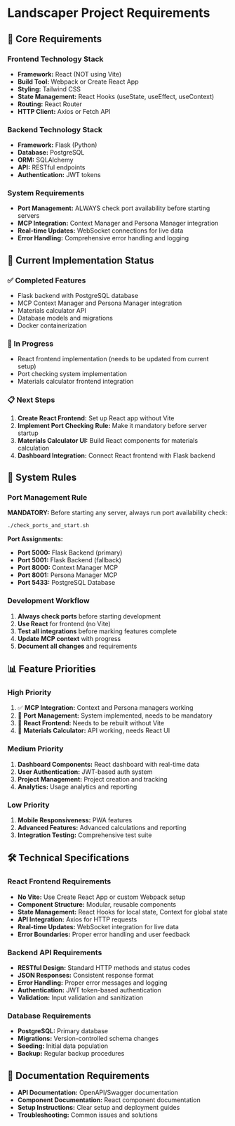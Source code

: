# Landscaper Project Requirements

## 🎯 **Core Requirements**

### **Frontend Technology Stack**

- **Framework:** React (NOT using Vite)
- **Build Tool:** Webpack or Create React App
- **Styling:** Tailwind CSS
- **State Management:** React Hooks (useState, useEffect, useContext)
- **Routing:** React Router
- **HTTP Client:** Axios or Fetch API

### **Backend Technology Stack**

- **Framework:** Flask (Python)
- **Database:** PostgreSQL
- **ORM:** SQLAlchemy
- **API:** RESTful endpoints
- **Authentication:** JWT tokens

### **System Requirements**

- **Port Management:** ALWAYS check port availability before starting servers
- **MCP Integration:** Context Manager and Persona Manager integration
- **Real-time Updates:** WebSocket connections for live data
- **Error Handling:** Comprehensive error handling and logging

## 🚀 **Current Implementation Status**

### **✅ Completed Features**

- Flask backend with PostgreSQL database
- MCP Context Manager and Persona Manager integration
- Materials calculator API
- Database models and migrations
- Docker containerization

### **🔄 In Progress**

- React frontend implementation (needs to be updated from current setup)
- Port checking system implementation
- Materials calculator frontend integration

### **📋 Next Steps**

1. **Create React Frontend:** Set up React app without Vite
2. **Implement Port Checking Rule:** Make it mandatory before server startup
3. **Materials Calculator UI:** Build React components for materials calculation
4. **Dashboard Integration:** Connect React frontend with Flask backend

## 🔧 **System Rules**

### **Port Management Rule**

**MANDATORY:** Before starting any server, always run port availability check:

```bash
./check_ports_and_start.sh
```

**Port Assignments:**

- **Port 5000:** Flask Backend (primary)
- **Port 5001:** Flask Backend (fallback)
- **Port 8000:** Context Manager MCP
- **Port 8001:** Persona Manager MCP
- **Port 5433:** PostgreSQL Database

### **Development Workflow**

1. **Always check ports** before starting development
2. **Use React** for frontend (no Vite)
3. **Test all integrations** before marking features complete
4. **Update MCP context** with progress
5. **Document all changes** and requirements

## 📊 **Feature Priorities**

### **High Priority**

1. ✅ **MCP Integration:** Context and Persona managers working
2. 🔄 **Port Management:** System implemented, needs to be mandatory
3. 🔄 **React Frontend:** Needs to be rebuilt without Vite
4. 🔄 **Materials Calculator:** API working, needs React UI

### **Medium Priority**

1. **Dashboard Components:** React dashboard with real-time data
2. **User Authentication:** JWT-based auth system
3. **Project Management:** Project creation and tracking
4. **Analytics:** Usage analytics and reporting

### **Low Priority**

1. **Mobile Responsiveness:** PWA features
2. **Advanced Features:** Advanced calculations and reporting
3. **Integration Testing:** Comprehensive test suite

## 🛠️ **Technical Specifications**

### **React Frontend Requirements**

- **No Vite:** Use Create React App or custom Webpack setup
- **Component Structure:** Modular, reusable components
- **State Management:** React Hooks for local state, Context for global state
- **API Integration:** Axios for HTTP requests
- **Real-time Updates:** WebSocket integration for live data
- **Error Boundaries:** Proper error handling and user feedback

### **Backend API Requirements**

- **RESTful Design:** Standard HTTP methods and status codes
- **JSON Responses:** Consistent response format
- **Error Handling:** Proper error messages and logging
- **Authentication:** JWT token-based authentication
- **Validation:** Input validation and sanitization

### **Database Requirements**

- **PostgreSQL:** Primary database
- **Migrations:** Version-controlled schema changes
- **Seeding:** Initial data population
- **Backup:** Regular backup procedures

## 📝 **Documentation Requirements**

- **API Documentation:** OpenAPI/Swagger documentation
- **Component Documentation:** React component documentation
- **Setup Instructions:** Clear setup and deployment guides
- **Troubleshooting:** Common issues and solutions
